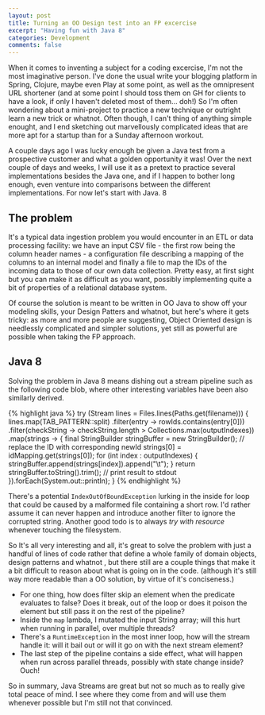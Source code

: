 ```yaml
---
layout: post
title: Turning an OO Design test into an FP excercise 
excerpt: "Having fun with Java 8"
categories: Development
comments: false
---
```


When it comes to inventing a subject for a coding excercise, I'm not the most imaginative person. I've done the usual write your blogging platform in Spring, Clojure, maybe even Play at some point, as well as the omnipresent URL shortener (and at some point I should toss them on GH for clients to have a look, if only I haven't deleted most of them... doh!) So I'm often wondering about a mini-project to practice a new technique or outright learn a new trick or whatnot. Often though, I can't thing of anything simple enought, and I end sketching out marvellously complicated ideas that are more apt for a startup than for a Sunday afternoon workout. 

A couple days ago I was lucky enough be given a Java test from a prospective customer and what a golden opportunity it was! Over the next couple of days and weeks, I will use it as a pretext to practice several implementations besides the Java one, and if I happen to bother long enough, even venture into comparisons between the different implementations. 
For now let's start with Java. 8

## The problem

It's a typical data ingestion problem you would encounter in an ETL or data processing facility: we have an input CSV file - the first row being the column header names - a configuration file describing a mapping of the columns to an internal model and finally a file to map the IDs of the incoming data to those of our own data collection. Pretty easy, at first sight but you can make it as difficult as you want, possibly implementing quite a bit of properties of a relational database system.

Of course the solution is meant to be written in OO Java to show off your modeling skills, your Design Patters and whatnot, but here's where it gets tricky: as more and more people are suggesting, Object Oriented design is needlessly complicated and simpler solutions, yet still as powerful are possible when taking the FP approach.

## Java 8

Solving the problem in Java 8 means dishing out a stream pipeline such as the following code blob, where other interesting variables have been also similarly derived.  

{% highlight java %}
            try (Stream<String> lines = Files.lines(Paths.get(filename))) {
                lines.map(TAB_PATTERN::split)
                        .filter(entry -> rowIds.contains(entry[0]))
                        .filter(checkString -> checkString.length > Collections.max(outputIndexes))
                        .map(strings -> {
                            final StringBuilder stringBuffer = new StringBuilder();
                            // replace the ID with corresponding newId
                            strings[0] = idMapping.get(strings[0]);
                            for (int index : outputIndexes) {
                                stringBuffer.append(strings[index]).append("\t");
                            }
                            return stringBuffer.toString().trim();
                            // print result to stdout
                        }).forEach(System.out::println);
            }
{% endhighlight %}

There's a potential `IndexOutOfBoundException` lurking in the inside for loop that could be caused by a malformed file containing a short row. I'd rather assume it can never happen and introduce another filter to ignore the corrupted string. Another good todo is to always *try with resource* whenever touching the filesystem.

So It's all very interesting and all, it's great to solve the problem with just a handful of lines of code rather that define a whole family of domain objects, design patterns and whatnot , but there still are a couple things that make it a bit difficult to reason about what is going on in the code. (although it's still way more readable than a OO solution, by virtue of it's conciseness.)

* For one thing, how does filter skip an element when the predicate evaluates to false? Does it break, out of the loop or does it poison the element but still pass it on the rest of the pipeline?
* Inside the ```map``` lambda, I mutated the input String array; will this hurt when running in parallel, over multiple threads?
* There's a ```RuntimeException``` in the most inner loop, how will the stream handle it: will it bail out or will it go on with the next stream element?
* The last step of the pipeline contains a side effect, what will happen when run across parallel threads, possibly with state change inside? Ouch!

So in summary, Java Streams are great but not so much as to really give total peace of mind. I see where they come from and will use them whenever possible but I'm still not that convinced.